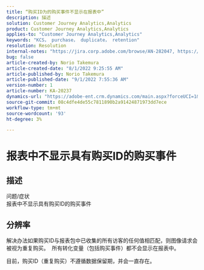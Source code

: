 ```yaml
---
title: “购买ID为的购买事件不显示在报表中”
description: 描述
solution: Customer Journey Analytics,Analytics
product: Customer Journey Analytics,Analytics
applies-to: "Customer Journey Analytics,Analytics"
keywords: "KCS， purchase， duplicate， retention"
resolution: Resolution
internal-notes: "https://jira.corp.adobe.com/browse/AN-282047, https://jira.corp.adobe.com/browse/AN-287475"
bug: false
article-created-by: Norio Takemura
article-created-date: "8/1/2022 9:25:55 AM"
article-published-by: Norio Takemura
article-published-date: "9/1/2022 7:55:36 AM"
version-number: 1
article-number: KA-20237
dynamics-url: "https://adobe-ent.crm.dynamics.com/main.aspx?forceUCI=1&pagetype=entityrecord&etn=knowledgearticle&id=f8636eed-7b11-ed11-b83d-0022480862c6"
source-git-commit: 08c4dfe4de55c7811890b2a91424871973dd7ece
workflow-type: tm+mt
source-wordcount: '93'
ht-degree: 3%

---
```


# 报表中不显示具有购买ID的购买事件

## 描述

问题/症状
<br>报表中不显示具有购买ID的购买事件


## 分辨率


解决办法如果购买ID与报表包中已收集的所有访客的任何值相匹配，则图像请求会被视为重复购买。  所有转化变量（包括购买事件）都不会显示在报表中。

目前，购买ID（重复购买）不遵循数据保留期，并会一直存在。

